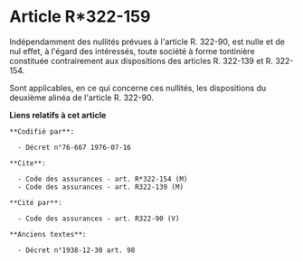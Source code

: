 # Article R*322-159

Indépendamment des nullités prévues à l'article R. 322-90, est nulle et de nul effet, à l'égard des intéressés, toute société
à forme tontinière constituée contrairement aux dispositions des articles R. 322-139 et R. 322-154.

Sont applicables, en ce qui concerne ces nullités, les dispositions du deuxième alinéa de l'article R. 322-90.

**Liens relatifs à cet article**

	**Codifié par**:

	  - Décret n°76-667 1976-07-16

	**Cite**:

	  - Code des assurances - art. R*322-154 (M)
	  - Code des assurances - art. R322-139 (M)

	**Cité par**:

	  - Code des assurances - art. R322-90 (V)

	**Anciens textes**:

	  - Décret n°1938-12-30 art. 98
